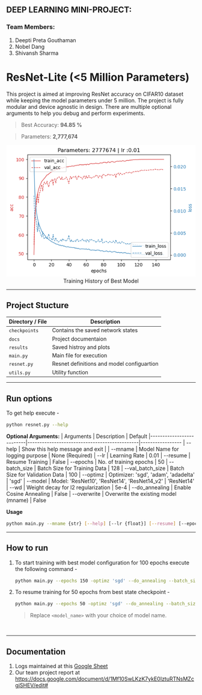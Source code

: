 
## DEEP LEARNING MINI-PROJECT:

### Team Members:
1) Deepti Preta Gouthaman
2) Nobel Dang
3) Shivansh Sharma

# **ResNet-Lite (<5 Million Parameters)**

This project is aimed at improving ResNet accuracy on CIFAR10 dataset while keeping the model parameters under 5 million. The project is fully modular and device agnostic in design. There are multiple optional arguments to help you debug and perform experiments.

> Best Accuracy: **94.85 %**

> Parameters: **2,777,674**

<p align="center">
  <img src="./results/model13/training_plot.png" width="600" />
  <br/>
  Training History of Best Model
</p>


---
## **Project Stucture**

|Directory / File     | Description                                 |
|---------------------|---------------------------------------------|
|`checkpoints`        | Contains the saved network states           |
|`docs`               | Project documentaion                        |
|`results`            | Saved histroy and plots                     |
|`main.py`            | Main file for execution                     |
|`resnet.py`          | Resnet definitions and model configuartion  |
|`utils.py`           | Utility function                            |

---
## **Run options**

To get help execute -
```bash
python resnet.py --help
```

**Optional Arguments:**
| Arguments                | Description                                  | Default
|--------------------------|----------------------------------------------|-----------------
| --help                   | Show this help message and exit              |
| --mname                  | Model Name for logging purpose               | None (Required)
| --lr                     | Learning Rate                                | 0.01
| --resume                 | Resume Training                              | False
| --epochs                 | No. of training epochs                       | 50
| --batch_size             | Batch Size for Training Data                 | 128
| --val_batch_size         | Batch Size for Validation Data               | 100
| --optimz                 | Optimizer: 'sgd', 'adam', 'adadelta'         | 'sgd'
| --model                  | Model: 'ResNet10', 'ResNet14', 'ResNet14_v2' | 'ResNet14'
| --wd                     | Weight decay for l2 regularization           | 5e-4
| --do_annealing           | Enable Cosine Annealing                      | False
| --overwrite              | Overwrite the existing model (mname)         | False



**Usage**
```bash
python main.py --mname {str} [--help] [--lr {float}] [--resume] [--epochs {int}] [--optimz {str}] [--model {str}] [--wd {float}] [--do_annealing] [--overwrite] [--batch_size {int}] [--val_batch_size {int}]
```
---
## **How to run**

1. To start training with best model configuration for 100 epochs execute the following command -
    ```bash
    python main.py --epochs 150 -optimz 'sgd' --do_annealing --batch_size 64 --model 'ResNet14' --mname `<model_name>` 
    ```

2. To resume training  for 50 epochs from best state checkpoint -
    ```bash
    python main.py --epochs 50 -optimz 'sgd' --do_annealing --batch_size 64 --model 'ResNet14' --mname 'model13' --resume
    ```

    > Replace `<model_name>` with your choice of model name.

</br>

---
## **Documentation**

1. Logs maintained at this [Google Sheet](https://docs.google.com/spreadsheets/d/1nRBr6NUiwAlOIIo7suecOdHwUBimqH-jmur7WVYfs0w/edit?usp=sharing)
2. Our team project report at https://docs.google.com/document/d/1Mf10SwLKzK7ykE0IztuRTNsMZcgjSHEV/edit#

